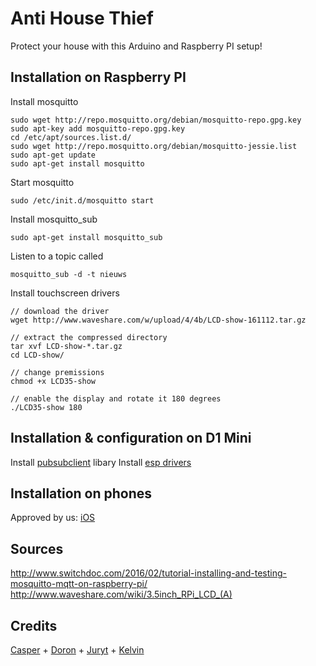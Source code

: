 # Anti House Thief

Protect your house with this Arduino and Raspberry PI setup!

## Installation on Raspberry PI

Install mosquitto
```
sudo wget http://repo.mosquitto.org/debian/mosquitto-repo.gpg.key
sudo apt-key add mosquitto-repo.gpg.key
cd /etc/apt/sources.list.d/
sudo wget http://repo.mosquitto.org/debian/mosquitto-jessie.list
sudo apt-get update
sudo apt-get install mosquitto
```

Start mosquitto
```
sudo /etc/init.d/mosquitto start
```

Install mosquitto_sub
```
sudo apt-get install mosquitto_sub
```

Listen to a topic called 
```
mosquitto_sub -d -t nieuws
```


Install touchscreen drivers
```
// download the driver
wget http://www.waveshare.com/w/upload/4/4b/LCD-show-161112.tar.gz

// extract the compressed directory
tar xvf LCD-show-*.tar.gz
cd LCD-show/

// change premissions
chmod +x LCD35-show

// enable the display and rotate it 180 degrees
./LCD35-show 180
```

## Installation & configuration on D1 Mini
Install [pubsubclient](http://pubsubclient.knolleary.net) libary
Install [esp drivers](https://github.com/esp8266/arduino)

## Installation on phones
Approved by us:
[iOS](https://itunes.apple.com/nl/app/mqttool/id1085976398)


## Sources
http://www.switchdoc.com/2016/02/tutorial-installing-and-testing-mosquitto-mqtt-on-raspberry-pi/
http://www.waveshare.com/wiki/3.5inch_RPi_LCD_(A)



## Credits

[Casper](https://github.com/CaspervdHoek) +
[Doron](https://github.com/DoronHartog) +
[Juryt](https://github.com/Juryt) +
[Kelvin](https://github.com/Kelvin-Meyer) 
